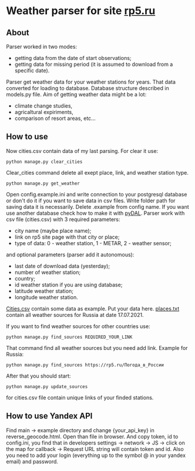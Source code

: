 Weather parser for site [rp5.ru][1]
========================
About
-------------------------
Parser worked in two modes:
- getting data from the date of start observations;
- getting data for missing period (it is assumed to download from a specific date).

Parser get weather data for your weather stations for years. That data converted for loading to database.
Database structure described in models.py file. Aim of getting weather data might be a lot:
- climate change studies,
- agricaltural expiriments,
- comparison of resort areas, etc...

How to use
-------------------------
Now cities.csv contain data of my last parsing. For clear it use:
```//Django command:
python manage.py clear_cities
```
Clear_cities command delete all exept place, link, and weather station type.
```//Django command:
python manage.py get_weather
```

Open config.example.ini and write connection to your postgresql database or don't do it if you want to save data in csv files.
Write folder path for saving data it is necessarily. Delete .example from config name. If you want use another database check how to make it with [pyDAL][2].
Parser work with csv file (cities.csv) with 3 required parameters:  
- city name (maybe place name);
- link on rp5 site page with that city or place;
- type of data: 0 - weather station, 1 - METAR, 2 - weather sensor;  
  
and optional parameters (parser add it autonomous):
- last date of download data (yesterday);
- number of weather station;
- country;
- id weather station if you are using database;
- latitude weather station;
- longitude weather station.

[Cities.csv][3] contain some data as example. Put your data here.
[places.txt][4] contain all weather sources for Russia at date 17.07.2021.

If you want to find weather sources for other countries use:
```//Django command:
python manage.py find_sources REQUIRED_YOUR_LINK
```

That command find all weather sources but you need add link. Example for Russia:
```//Django command:
python manage.py find_sources https://rp5.ru/Погода_в_России
```
After that you should start:
```//Django command:
python manage.py update_sources
```
for cities.csv file contain unique links of your finded stations.

How to use Yandex API
-------------------------
Find main -> example directory and change {your_api_key} in reverse_geocode.html. Open than file in browser. And copy token, id to config.ini, you find that in developers settings -> network -> JS -> click on the map for callback -> Request URL string will contain token and id. Also you need to add your login (everything up to the symbol @ in your yandex email) and password.

[1]: https://rp5.ru/Погода_в_мире                                                                            "rp5.ru"
[2]: http://web2py.com/books/default/chapter/29/06/the-database-abstraction-layer                            "pyDAL"
[3]: https://github.com/KonstantenKomkov/rp5_weather/blob/master/static/cities.txt                           "cities.csv"
[4]: https://github.com/KonstantenKomkov/weather/blob/master/main/management/weather_stations_csv/places.txt "places.txt"
